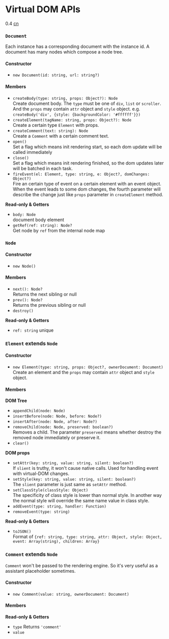 # Virtual DOM APIs
<span class="weex-version">0.4</span>
<a href="https://github.com/weexteam/article/wiki/%E6%AC%A2%E8%BF%8E%E5%8F%82%E4%B8%8EWeex%E4%B8%AD%E6%96%87%E6%96%87%E6%A1%A3%E7%BF%BB%E8%AF%91"  class="weex-translate incomplete">cn</a>

### `Document`

Each instance has a corresponding document with the instance id. A document has many nodes which compose a node tree.

#### Constructor

* `new Document(id: string, url: string?)`

#### Members

* `createBody(type: string, props: Object?): Node`  
Create document body. The `type` must be one of `div`, `list` or `scroller`. And the `props` may contain `attr` object and `style` object. e.g. `createBody('div', {style: {backgroundColor: '#ffffff'}})`
* `createElement(tagName: string, props: Object?): Node`  
Create a certain type `Element` with props.
* `createComment(text: string): Node`  
Create a `Comment` with a certain comment text.
* `open()`  
Set a flag which means init rendering start, so each dom update will be called immediately
* `close()`  
Set a flag which means init rendering finished, so the dom updates later will be batched in each task.
* `fireEvent(el: Element, type: string, e: Object?, domChanges: Object?)`  
Fire an certain type of event on a certain element with an event object. When the event leads to some dom changes, the fourth parameter will describe the change just like `props` parameter in `createElement` method.

**Read-only & Getters**

* `body: Node`  
document body element
* `getRef(ref: string): Node?`  
Get node by `ref` from the internal node map

### `Node`

#### Constructor

* `new Node()`

#### Members

* `next(): Node?`  
Returns the next sibling or null
* `prev(): Node?`  
Returns the previous sibling or null
* `destroy()`

**Read-only & Getters**

* `ref: string` unique

### `Element` extends `Node`

#### Constructor

* `new Element(type: string, props: Object?, ownerDocument: Document)`  
Create an element and the `props` may contain `attr` object and `style` object.

#### Members

**DOM Tree**

* `appendChild(node: Node)`
* `insertBefore(node: Node, before: Node?)`
* `insertAfter(node: Node, after: Node?)`
* `removeChild(node: Node, preserved: boolean?)`  
Removes a child. The parameter `preserved` means whether destroy the removed node immediately or preserve it.
* `clear()`

**DOM props**

* `setAttr(key: string, value: string, silent: boolean?)`  
If `slient` is truthy, it won't cause native calls. Used for handling event with virtual-DOM changes.
* `setStyle(key: string, value: string, silent: boolean?)`  
The `slient` parameter is just same as `setAttr` method.
* `setClassStyle(classStyle: Object)`  
The specificity of class style is lower than normal style. In another way the normal style will override the same name value in class style.
* `addEvent(type: string, handler: Function)`
* `removeEvent(type: string)`

**Read-only & Getters**

* `toJSON()`  
Format of `{ref: string, type: string, attr: Object, style: Object, event: Array(string), children: Array}`

### `Comment` extends `Node`

`Comment` won't be passed to the rendering engine. So it's very useful as a assistant placeholder sometimes.

#### Constructor

* `new Comment(value: string, ownerDocument: Document)`

#### Members

**Read-only & Getters**

* `type` Returns `'comment'`
* `value`
